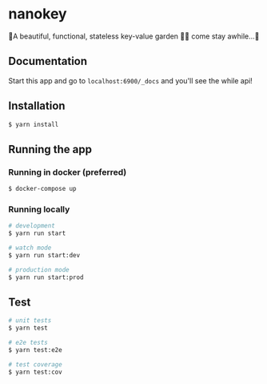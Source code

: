 # nanokey
🌲A beautiful, functional, stateless key-value garden 🌸🌹 come stay awhile...🌲

## Documentation
Start this app and go to `localhost:6900/_docs` and you'll see the while api!

## Installation

```bash
$ yarn install
```

## Running the app
### Running in docker (preferred)
```bash
$ docker-compose up
```

### Running locally
```bash
# development
$ yarn run start

# watch mode
$ yarn run start:dev

# production mode
$ yarn run start:prod
```

## Test

```bash
# unit tests
$ yarn test

# e2e tests
$ yarn test:e2e

# test coverage
$ yarn test:cov
```

